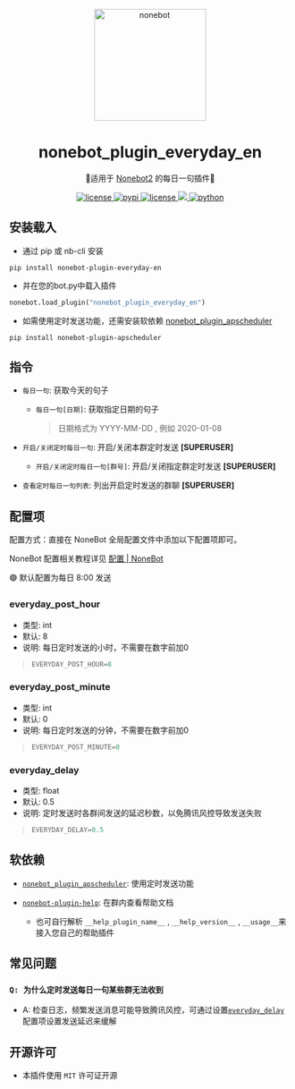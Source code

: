 <p align="center">
  <a href="https://v2.nonebot.dev/"><img src="https://v2.nonebot.dev/logo.png" width="200" height="200" alt="nonebot"></a>
</p>

<div align="center">
  
# nonebot_plugin_everyday_en

🍥适用于 [Nonebot2](https://github.com/nonebot/nonebot2) 的每日一句插件🍥
  
</div>

<p align="center">
  
  <a href="https://raw.githubusercontent.com/MelodyYuuka/nonebot_plugin_everyday_en/master/LICENSE">
    <img src="https://img.shields.io/github/license/MelodyYuuka/nonebot_plugin_everyday_en" alt="license">
  </a>

  <a href="https://pypi.python.org/pypi/nonebot_plugin_everyday_en">
    <img src="https://img.shields.io/pypi/v/nonebot_plugin_everyday_en" alt="pypi">
  </a>

  <a href="https://onebot.dev">
    <img src="https://img.shields.io/badge/OneBot-11-black" alt="license">
  </a>
  
  <a href="https://github.com/nonebot/nonebot2">
    <img src="https://img.shields.io/badge/nonebot2-2.0.0beta.1+-green">
  </a>
  
  <a href="">
    <img src="https://img.shields.io/badge/python-3.7+-blue.svg" alt="python">
  </a>
  
</p>

## 安装载入

- 通过 pip 或 nb-cli 安装

```shell
pip install nonebot-plugin-everyday-en
```

- 并在您的bot.py中载入插件

```python
nonebot.load_plugin("nonebot_plugin_everyday_en")
```

- 如需使用定时发送功能，还需安装软依赖 [nonebot_plugin_apscheduler](https://github.com/nonebot/plugin-apscheduler)
```shell
pip install nonebot-plugin-apscheduler
```

## 指令
- `每日一句`: 获取今天的句子
  - `每日一句[日期]`: 获取指定日期的句子
    > 日期格式为 YYYY-MM-DD , 例如 2020-01-08

- `开启/关闭定时每日一句`: 开启/关闭本群定时发送 **[SUPERUSER]**
  - `开启/关闭定时每日一句[群号]`: 开启/关闭指定群定时发送 **[SUPERUSER]**

- `查看定时每日一句列表`: 列出开启定时发送的群聊 **[SUPERUSER]**

## 配置项

配置方式：直接在 NoneBot 全局配置文件中添加以下配置项即可。

NoneBot 配置相关教程详见 [配置 | NoneBot](https://v2.nonebot.dev/docs/tutorial/configuration)

🟢 默认配置为每日 8:00 发送
### everyday_post_hour
- 类型: int
- 默认: 8
- 说明: 每日定时发送的小时，不需要在数字前加0
>```python
>EVERYDAY_POST_HOUR=8
>```

### everyday_post_minute
- 类型: int
- 默认: 0
- 说明: 每日定时发送的分钟，不需要在数字前加0
>```python
>EVERYDAY_POST_MINUTE=0
>```

### everyday_delay
- 类型: float
- 默认: 0.5
- 说明: 定时发送时各群间发送的延迟秒数，以免腾讯风控导致发送失败
>```python
>EVERYDAY_DELAY=0.5
>```

## 软依赖
- [`nonebot_plugin_apscheduler`](https://github.com/nonebot/plugin-apscheduler): 使用定时发送功能

- [`nonebot-plugin-help`](https://github.com/XZhouQD/nonebot-plugin-help): 在群内查看帮助文档
  - 也可自行解析 `__help_plugin_name__` , `__help_version__` , `__usage__`来接入您自己的帮助插件

## 常见问题

### `Q: 为什么定时发送每日一句某些群无法收到`
- A: 检查日志，频繁发送消息可能导致腾讯风控，可通过设置[`everyday_delay`](https://github.com/MelodyYuuka/nonebot_plugin_everyday_en#everyday_delay)配置项设置发送延迟来缓解

## 开源许可

- 本插件使用 `MIT` 许可证开源
